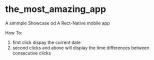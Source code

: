 # the_most_amazing_app
A simmple Showcase od A Rect-Native mobile app

How To:
1. first click dispay the current date
2. second clicks and above will display the time differences between consecutive clicks 

